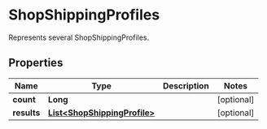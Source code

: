 

# ShopShippingProfiles

Represents several ShopShippingProfiles.

## Properties

Name | Type | Description | Notes
------------ | ------------- | ------------- | -------------
**count** | **Long** |  |  [optional]
**results** | [**List&lt;ShopShippingProfile&gt;**](ShopShippingProfile.md) |  |  [optional]



